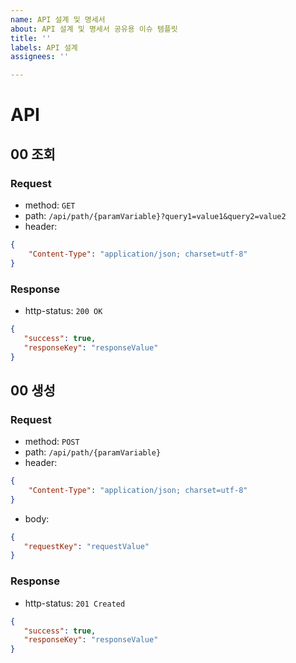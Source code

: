 ```yaml
---
name: API 설계 및 명세서
about: API 설계 및 명세서 공유용 이슈 템플릿
title: ''
labels: API 설계
assignees: ''

---
```


# API

## 00 조회
### Request
* method: `GET`
* path: `/api/path/{paramVariable}?query1=value1&query2=value2`
* header: 
```json
{
    "Content-Type": "application/json; charset=utf-8"
}
```

### Response
* http-status: `200 OK`
```json
{
   "success": true,
   "responseKey": "responseValue"
}
```

## 00 생성
### Request
* method: `POST`
* path: `/api/path/{paramVariable}`
* header: 
```json
{
    "Content-Type": "application/json; charset=utf-8"
}
```
* body:
```json
{
   "requestKey": "requestValue"
}
```

### Response
* http-status: `201 Created`
```json
{
   "success": true,
   "responseKey": "responseValue"
}
```
